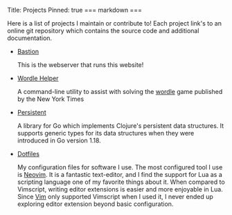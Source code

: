 Title: Projects
Pinned: true
=== markdown ===

Here is a list of projects I maintain or contribute to! Each project link's to
an online git repository which contains the source code and additional
documentation.

- [Bastion](https://github.com/toddgaunt/bastion)

    This is the webserver that runs this website!

- [Wordle Helper](https://github.com/toddgaunt/wordle-helper)

    A command-line utility to assist with solving the [wordle](https://www.nytimes.com/games/wordle/index.html) game published by the New York Times

- [Persistent](https://github.com/toddgaunt/persistent)

    A library for Go which implements Clojure's persistent data structures. It
    supports generic types for its data structures when they were introduced in
    Go version 1.18.


- [Dotfiles](https://github.com/toddgaunt/dotfiles)

    My configuration files for software I use. The most configured tool I use
    is [Neovim](https://neovim.io/). It is a fantastic text-editor, and I find
    the support for Lua as a scripting language one of my favorite things about
    it. When compared to Vimscript, writing editor extensions is easier and
    more enjoyable in Lua. Since [Vim](https://www.vim.org/) only supported
    Vimscript when I used it, I never ended up exploring editor extension
    beyond basic configuration.
